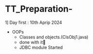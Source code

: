 # TT_Preparation-
1] Day first : 10th Aprip 2024

* OOPs
  - Classes and objects.(ClsObj1.java)
  - done with it🙂
  - JDBC module Started
